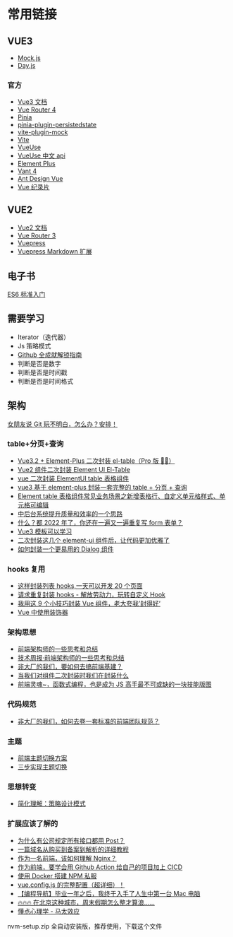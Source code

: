 # 常用链接

## VUE3

- [Mock.js](http://mockjs.com/)
- [Day.js](https://dayjs.gitee.io/zh-CN/)

### 官方

- [Vue3 文档](https://cn.vuejs.org/)
- [Vue Router 4](https://router.vuejs.org/zh/index.html)
- [Pinia](https://pinia.vuejs.org/zh/index.html)
- [pinia-plugin-persistedstate](https://prazdevs.github.io/pinia-plugin-persistedstate/)
- [vite-plugin-mock](https://github.com/vbenjs/vite-plugin-mock/blob/HEAD/README.zh_CN.md)
- [Vite](https://cn.vitejs.dev/)
- [VueUse](https://vueuse.org/)
- [VueUse 中文 api](https://blog.csdn.net/qq_28550263/article/details/122138846)
- [Element Plus](https://element-plus.org/zh-CN/#/zh-CN)
- [Vant 4](https://vant-contrib.gitee.io/vant/v4/#/zh-CN)
- [Ant Design Vue](https://www.antdv.com/components/overview-cn/)
- [Vue 纪录片](https://www.bilibili.com/video/BV1L7411M7Ut/)

## VUE2

- [Vue2 文档](https://v2.cn.vuejs.org/)
- [Vue Router 3](https://v3.router.vuejs.org/zh/)
- [Vuepress](https://vuepress.vuejs.org/zh/)
- [Vuepress Markdown 扩展](https://vuepress.vuejs.org/zh/guide/markdown.html)

## 电子书

[ES6 标准入门](https://es6.ruanyifeng.com/)

## 需要学习

- Iterator（迭代器）
- Js 策略模式
- [Github 全成就解锁指南](https://juejin.cn/post/7156466154226057230)
- 判断是否是数字
- 判断是否是时间戳
- 判断是否是时间格式

## 架构

[女朋友说 Git 玩不明白，怎么办？安排！](https://juejin.cn/post/7131713973572861966)

### table+分页+查询

- [Vue3.2 + Element-Plus 二次封装 el-table（Pro 版 🚀🚀）](https://juejin.cn/post/7166068828202336263)
- [Vue2 组件二次封装 Element UI El-Table](https://juejin.cn/post/7138993619955908638)
- [vue 二次封装 ElementUI table 表格组件](https://juejin.cn/post/7099270336557875214)
- [vue3 基于 element-plus 封装一套完整的 table + 分页 + 查询](https://juejin.cn/post/7132755214108459015)
- [Element table 表格组件常见业务场景之新增表格行、自定义单元格样式、单元格可编辑](https://juejin.cn/post/7138829823924764708)
- [中后台系统提升质量和效率的一个思路](https://juejin.cn/post/7158947795087409183)
- [什么？都 2022 年了，你还在一遍又一遍重复写 form 表单？](https://juejin.cn/post/7122344763403010055)
- [Vue3 模板可以学习](https://gitee.com/un-pany/v3-admin-vite)
- [二次封装这几个 element-ui 组件后，让代码更加优雅了](https://juejin.cn/post/7090453016960040967)
- [如何封装一个更易用的 Dialog 组件](https://juejin.cn/post/7097983271820066853)

### hooks 复用

- [这样封装列表 hooks,一天可以开发 20 个页面](https://juejin.cn/post/7165467345648320520)
- [请求重复封装 hooks - 解放劳动力，玩转自定义 Hook](https://juejin.cn/post/7137177180915646471)
- [我用这 9 个小技巧封装 Vue 组件，老大夸我’封得好‘](https://juejin.cn/post/7158969880362876964)
- [Vue 中使用装饰器](https://juejin.cn/post/7056717969660837919)

### 架构思想

- [前端架构师的一些思考和总结](https://juejin.cn/post/7163835739447230501)
- [技术周报·前端架构师的一些思考和总结](https://juejin.cn/post/7154769628416688136)
- [非大厂的我们，要如何去搞前端基建？](https://juejin.cn/post/7144881028661723167)
- [当我们对组件二次封装时我们在封装什么](https://juejin.cn/post/7127925414885851144)
- [前端灵魂~，函数式编程，也是成为 JS 高手最不可或缺的一块技能版图](https://juejin.cn/post/7163671801472974885)

### 代码规范

- [非大厂的我们，如何去卷一套标准的前端团队规范？](https://juejin.cn/post/7151983972828839943)

### 主题

- [前端主题切换方案](https://juejin.cn/post/7134594122391748615)
- [三步实现主题切换](https://juejin.cn/post/7053031139694346248)

### 思想转变

- [简化理解：策略设计模式](https://juejin.cn/post/7109775731952975902)

### 扩展应该了解的

- [为什么有公司规定所有接口都用 Post？](https://juejin.cn/post/7129685508589879327)
- [一篇域名从购买到备案到解析的详细教程](https://juejin.cn/post/7052257775270756366)
- [作为一名前端，该如何理解 Nginx？](https://juejin.cn/post/7082655545491980301)
- [作为前端，要学会用 Github Action 给自己的项目加上 CICD](https://juejin.cn/post/7113562222852309023)
- [使用 Docker 搭建 NPM 私服](https://juejin.cn/post/7139847677583458312)
- [vue.config.js 的完整配置（超详细）！](https://juejin.cn/post/7130784786343428110)
- [【编程导航】毕业一年之后，我终于入手了人生中第一台 Mac 电脑](https://juejin.cn/post/7168004843255103501)
- [🔥🔥🔥 在北京这种城市，周末假期怎么整才算浪......](https://juejin.cn/post/7155412558659190792)
- [懂点心理学 - 马太效应](https://juejin.cn/post/7146360734933319693)

nvm-setup.zip 全自动安装版，推荐使用，下载这个文件
